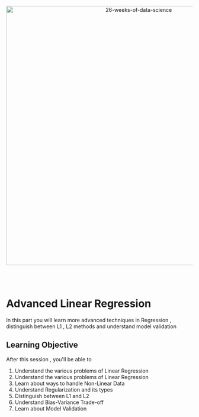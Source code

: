 <p align="center">
  <img src="https://d24cdstip7q8pz.cloudfront.net/t/t20180406174744/content/common/images/26-weeks-of-data-science-banner.jpg" width="700" title="26-weeks-of-data-science">
</p>

<br/><br/>


# Advanced Linear Regression
In this part you will learn more advanced techniques in Regression , distinguish between L1 , L2 methods and understand model validation


## Learning Objective
After this session , you'll be able to
1. Understand the various problems of Linear Regression
2. Understand the various problems of Linear Regression
2. Learn about ways to handle Non-Linear Data
3. Understand Regularization and its types
4. Distinguish between L1 and L2
4. Understand Bias-Variance Trade-off
5. Learn about Model Validation





